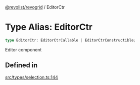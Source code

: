 [@revolist/revogrid](README.md) / EditorCtr

# Type Alias: EditorCtr

```ts
type EditorCtr: EditorCtrCallable | EditorCtrConstructible;
```

Editor component

## Defined in

[src/types/selection.ts:144](https://github.com/revolist/revogrid/blob/085a454f82e6d3229f4e3dccf86bbdacfcd5813a/src/types/selection.ts#L144)
